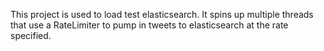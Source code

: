 This project is used to load test elasticsearch.  It spins up multiple threads that use a RateLimiter to pump in tweets to elasticsearch at the rate specified.

